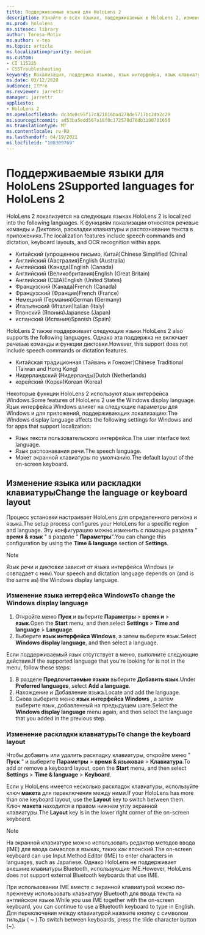 ```yaml
---
title: Поддерживаемые языки для HoloLens 2
description: Узнайте о всех языках, поддерживаемых в HoloLens 2, изменении раскладок клавиатуры и обновлении языка интерфейса Windows.
ms.prod: hololens
ms.sitesec: library
author: Teresa-Motiv
ms.author: v-tea
ms.topic: article
ms.localizationpriority: medium
ms.custom:
- CI 115225
- CSSTroubleshooting
keywords: Локализация, поддержка языков, язык интерфейса, язык клавиатуры, IME, раскладка клавиатуры
ms.date: 03/12/2020
audience: ITPro
ms.reviewer: jarrettr
manager: jarrettr
appliesto:
- HoloLens 2
ms.openlocfilehash: dc3de0c95f17c821816bad278de5717bc24a2c29
ms.sourcegitcommit: ad53ba5edd567a18f0c172578d78db3190701650
ms.translationtype: MT
ms.contentlocale: ru-RU
ms.lasthandoff: 04/19/2021
ms.locfileid: "108309769"
---
```

# <a name="supported-languages-for-hololens-2"></a><span data-ttu-id="5f626-104">Поддерживаемые языки для HoloLens 2</span><span class="sxs-lookup"><span data-stu-id="5f626-104">Supported languages for HoloLens 2</span></span>

<span data-ttu-id="5f626-105">HoloLens 2 локализуется на следующих языках.</span><span class="sxs-lookup"><span data-stu-id="5f626-105">HoloLens 2 is localized into the following languages.</span></span> <span data-ttu-id="5f626-106">К функциям локализации относятся речевые команды и Диктовка, раскладки клавиатуры и распознавание текста в приложениях.</span><span class="sxs-lookup"><span data-stu-id="5f626-106">The localization features include speech commands and dictation, keyboard layouts, and OCR recognition within apps.</span></span>

- <span data-ttu-id="5f626-107">Китайский (упрощенное письмо, Китай)</span><span class="sxs-lookup"><span data-stu-id="5f626-107">Chinese Simplified (China)</span></span>
- <span data-ttu-id="5f626-108">Английский (Австралия)</span><span class="sxs-lookup"><span data-stu-id="5f626-108">English (Australia)</span></span>
- <span data-ttu-id="5f626-109">Английский (Канада)</span><span class="sxs-lookup"><span data-stu-id="5f626-109">English (Canada)</span></span>
- <span data-ttu-id="5f626-110">Английский (Великобритания)</span><span class="sxs-lookup"><span data-stu-id="5f626-110">English (Great Britain)</span></span>
- <span data-ttu-id="5f626-111">Английский (США)</span><span class="sxs-lookup"><span data-stu-id="5f626-111">English (United States)</span></span>
- <span data-ttu-id="5f626-112">Французский (Канада)</span><span class="sxs-lookup"><span data-stu-id="5f626-112">French (Canada)</span></span>
- <span data-ttu-id="5f626-113">Французский (Франция)</span><span class="sxs-lookup"><span data-stu-id="5f626-113">French (France)</span></span>
- <span data-ttu-id="5f626-114">Немецкий (Германия)</span><span class="sxs-lookup"><span data-stu-id="5f626-114">German (Germany)</span></span>
- <span data-ttu-id="5f626-115">Итальянский (Италия)</span><span class="sxs-lookup"><span data-stu-id="5f626-115">Italian (Italy)</span></span>
- <span data-ttu-id="5f626-116">Японский (Япония)</span><span class="sxs-lookup"><span data-stu-id="5f626-116">Japanese (Japan)</span></span>
- <span data-ttu-id="5f626-117">испанский (Испания)</span><span class="sxs-lookup"><span data-stu-id="5f626-117">Spanish (Spain)</span></span>

<span data-ttu-id="5f626-118">HoloLens 2 также поддерживает следующие языки.</span><span class="sxs-lookup"><span data-stu-id="5f626-118">HoloLens 2 also supports the following languages.</span></span> <span data-ttu-id="5f626-119">Однако эта поддержка не включает речевые команды и функции диктовки.</span><span class="sxs-lookup"><span data-stu-id="5f626-119">However, this support does not include speech commands or dictation features.</span></span>

- <span data-ttu-id="5f626-120">Китайская традиционная (Тайвань и Гонконг)</span><span class="sxs-lookup"><span data-stu-id="5f626-120">Chinese Traditional (Taiwan and Hong Kong)</span></span>
- <span data-ttu-id="5f626-121">Нидерландский (Нидерланды)</span><span class="sxs-lookup"><span data-stu-id="5f626-121">Dutch (Netherlands)</span></span>
- <span data-ttu-id="5f626-122">корейский (Корея)</span><span class="sxs-lookup"><span data-stu-id="5f626-122">Korean (Korea)</span></span>

<span data-ttu-id="5f626-123">Некоторые функции HoloLens 2 используют язык интерфейса Windows.</span><span class="sxs-lookup"><span data-stu-id="5f626-123">Some features of HoloLens 2 use the Windows display language.</span></span> <span data-ttu-id="5f626-124">Язык интерфейса Windows влияет на следующие параметры для Windows и для приложений, поддерживающих локализацию:</span><span class="sxs-lookup"><span data-stu-id="5f626-124">The Windows display language affects the following settings for Windows and for apps that support localization:</span></span>

- <span data-ttu-id="5f626-125">Язык текста пользовательского интерфейса.</span><span class="sxs-lookup"><span data-stu-id="5f626-125">The user interface text language.</span></span>
- <span data-ttu-id="5f626-126">Язык распознавания речи.</span><span class="sxs-lookup"><span data-stu-id="5f626-126">The speech language.</span></span>
- <span data-ttu-id="5f626-127">Макет экранной клавиатуры по умолчанию.</span><span class="sxs-lookup"><span data-stu-id="5f626-127">The default layout of the on-screen keyboard.</span></span>

## <a name="change-the-language-or-keyboard-layout"></a><span data-ttu-id="5f626-128">Изменение языка или раскладки клавиатуры</span><span class="sxs-lookup"><span data-stu-id="5f626-128">Change the language or keyboard layout</span></span>

<span data-ttu-id="5f626-129">Процесс установки настраивает HoloLens для определенного региона и языка.</span><span class="sxs-lookup"><span data-stu-id="5f626-129">The setup process configures your HoloLens for a specific region and language.</span></span> <span data-ttu-id="5f626-130">Эту конфигурацию можно изменить с помощью раздела " **время & язык** " в разделе " **Параметры**".</span><span class="sxs-lookup"><span data-stu-id="5f626-130">You can change this configuration by using the **Time & language** section of **Settings**.</span></span>

> [!NOTE]  
> <span data-ttu-id="5f626-131">Язык речи и диктовки зависит от языка интерфейса Windows (и совпадает с ним).</span><span class="sxs-lookup"><span data-stu-id="5f626-131">Your speech and dictation language depends on (and is the same as) the Windows display language.</span></span>

### <a name="to-change-the-windows-display-language"></a><span data-ttu-id="5f626-132">Изменение языка интерфейса Windows</span><span class="sxs-lookup"><span data-stu-id="5f626-132">To change the Windows display language</span></span>

1. <span data-ttu-id="5f626-133">Откройте меню **Пуск** и выберите **Параметры**  >  **время и**  >  **язык**.</span><span class="sxs-lookup"><span data-stu-id="5f626-133">Open the **Start** menu, and then select **Settings** > **Time and language** > **Language**.</span></span>
2. <span data-ttu-id="5f626-134">Выберите **язык интерфейса Windows**, а затем выберите язык.</span><span class="sxs-lookup"><span data-stu-id="5f626-134">Select **Windows display language**, and then select a language.</span></span>  

<span data-ttu-id="5f626-135">Если поддерживаемый язык отсутствует в меню, выполните следующие действия.</span><span class="sxs-lookup"><span data-stu-id="5f626-135">If the supported language that you're looking for is not in the menu, follow these steps:</span></span>  

1. <span data-ttu-id="5f626-136">В разделе **Предпочитаемые языки** выберите **Добавить язык**.</span><span class="sxs-lookup"><span data-stu-id="5f626-136">Under **Preferred languages**, select **Add a language**.</span></span>
2. <span data-ttu-id="5f626-137">Нахождение и Добавление языка.</span><span class="sxs-lookup"><span data-stu-id="5f626-137">Locate and add the language.</span></span>
3. <span data-ttu-id="5f626-138">Снова выберите меню **язык интерфейса Windows** , а затем выберите язык, добавленный на предыдущем шаге.</span><span class="sxs-lookup"><span data-stu-id="5f626-138">Select the **Windows display language** menu again, and then select the language that you added in the previous step.</span></span>

### <a name="to-change-the-keyboard-layout"></a><span data-ttu-id="5f626-139">Изменение раскладки клавиатуры</span><span class="sxs-lookup"><span data-stu-id="5f626-139">To change the keyboard layout</span></span>

<span data-ttu-id="5f626-140">Чтобы добавить или удалить раскладку клавиатуры, откройте меню " **Пуск** " и выберите **Параметры**  >  **время & языковая**  >  **Клавиатура**.</span><span class="sxs-lookup"><span data-stu-id="5f626-140">To add or remove a keyboard layout, open the **Start** menu, and then select **Settings** > **Time & language** > **Keyboard**.</span></span>

<span data-ttu-id="5f626-141">Если у HoloLens имеется несколько раскладок клавиатуры, используйте ключ **макета** для переключения между ними.</span><span class="sxs-lookup"><span data-stu-id="5f626-141">If your HoloLens has more than one keyboard layout, use the **Layout** key to switch between them.</span></span> <span data-ttu-id="5f626-142">Ключ **макета** находится в правом нижнем углу экранной клавиатуры.</span><span class="sxs-lookup"><span data-stu-id="5f626-142">The **Layout** key is in the lower right corner of the on-screen keyboard.</span></span>

> [!NOTE]  
> <span data-ttu-id="5f626-143">На экранной клавиатуре можно использовать редактор методов ввода (IME) для ввода символов в языках, таких как японский.</span><span class="sxs-lookup"><span data-stu-id="5f626-143">The on-screen keyboard can use Input Method Editor (IME) to enter characters in languages, such as Japanese.</span></span> <span data-ttu-id="5f626-144">Однако HoloLens не поддерживает внешние клавиатуры Bluetooth, использующие IME.</span><span class="sxs-lookup"><span data-stu-id="5f626-144">However, HoloLens does not support external Bluetooth keyboards that use IME.</span></span>
>  
> <span data-ttu-id="5f626-145">При использовании IME вместе с экранной клавиатурой можно по-прежнему использовать клавиатуру Bluetooth для ввода текста на английском языке.</span><span class="sxs-lookup"><span data-stu-id="5f626-145">While you use IME together with the on-screen keyboard, you can continue to use a Bluetooth keyboard to type in English.</span></span> <span data-ttu-id="5f626-146">Для переключения между клавиатурой нажмите кнопку с символом тильды ( **~** ).</span><span class="sxs-lookup"><span data-stu-id="5f626-146">To switch between keyboards, press the tilde character button (**~**).</span></span>
